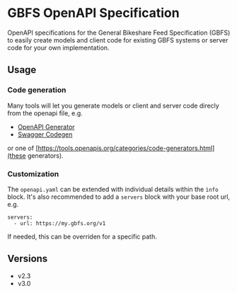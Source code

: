# GBFS OpenAPI Specification

OpenAPI specifications for the General Bikeshare Feed Specification (GBFS) to easily create models and client code for existing GBFS systems or server code for your own implementation.

## Usage

### Code generation

Many tools will let you generate models or client and server code direcly from the openapi file, e.g.

* [OpenAPI Generator](https://openapi-generator.tech)
* [Swagger Codegen](https://swagger.io/tools/swagger-codegen/)

or one of [https://tools.openapis.org/categories/code-generators.html](these generators).

### Customization

The `openapi.yaml` can be extended with individual details within the `ìnfo` block. It's also recommended to add a `servers` block with your base root url, e.g.

```
servers:
  - url: https://my.gbfs.org/v1
```
If needed, this can be overriden for a specific path.

## Versions
- v2.3
- v3.0
